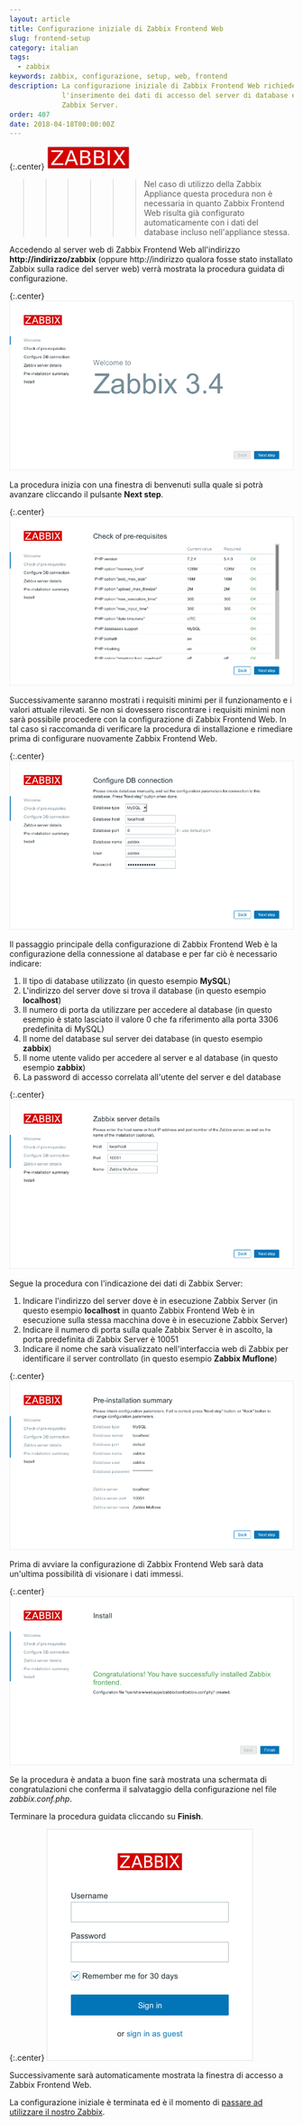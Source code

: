 ```yaml
---
layout: article
title: Configurazione iniziale di Zabbix Frontend Web
slug: frontend-setup
category: italian
tags:
  - zabbix
keywords: zabbix, configurazione, setup, web, frontend
description: La configurazione iniziale di Zabbix Frontend Web richiede
             l'inserimento dei dati di accesso del server di database e di
             Zabbix Server.
order: 407
date: 2018-04-18T00:00:00Z
---
```


{:.center}
![Zabbix logo](/resources/articles/zabbix/logo.png)

>>>>>> Nel caso di utilizzo della Zabbix Appliance questa procedura non è
necessaria in quanto Zabbix Frontend Web risulta già configurato automaticamente
con i dati del database incluso nell'appliance stessa.

Accedendo al server web di Zabbix Frontend Web all'indirizzo
**http://indirizzo/zabbix** (oppure http://indirizzo qualora fosse stato
installato Zabbix sulla radice del server web) verrà mostrata la procedura
guidata di configurazione.

{:.center}
![Welcome to Zabbix](/resources/articles/zabbix/frontend-setup/01.png)

La procedura inizia con una finestra di benvenuti sulla quale si potrà avanzare
cliccando il pulsante **Next step**.

{:.center}
![Check of pre-requisites](/resources/articles/zabbix/frontend-setup/02.png)

Successivamente saranno mostrati i requisiti minimi per il funzionamento e i
valori attuale rilevati. Se non si dovessero riscontrare i requisiti minimi non
sarà possibile procedere con la configurazione di Zabbix Frontend Web. In tal
caso si raccomanda di verificare la procedura di installazione e rimediare prima
di configurare nuovamente Zabbix Frontend Web.

{:.center}
![Configure DB connection](/resources/articles/zabbix/frontend-setup/03.png)

Il passaggio principale della configurazione di Zabbix Frontend Web è la
configurazione della connessione al database e per far ciò è necessario indicare:

1. Il tipo di database utilizzato (in questo esempio **MySQL**)
1. L'indirizzo del server dove si trova il database (in questo esempio
   **localhost**)
1. Il numero di porta da utilizzare per accedere al database (in questo esempio
   è stato lasciato il valore 0 che fa riferimento alla porta 3306 predefinita
   di MySQL)
1. Il nome del database sul server dei database (in questo esempio **zabbix**)
1. Il nome utente valido per accedere al server e al database (in questo esempio
   **zabbix**)
1. La password di accesso correlata all'utente del server e del database

{:.center}
![Zabbix server details](/resources/articles/zabbix/frontend-setup/04.png)

Segue la procedura con l'indicazione dei dati di Zabbix Server:

1. Indicare l'indirizzo del server dove è in esecuzione Zabbix Server (in questo
   esempio **localhost** in quanto Zabbix Frontend Web è in esecuzione sulla
   stessa macchina dove è in esecuzione Zabbix Server)
1. Indicare il numero di porta sulla quale Zabbix Server è in ascolto, la
   porta predefinita di Zabbix Server è 10051
1. Indicare il nome che sarà visualizzato nell'interfaccia web di Zabbix per
   identificare il server controllato (in questo esempio **Zabbix Muflone**)

{:.center}
![Pre-installation summary](/resources/articles/zabbix/frontend-setup/05.png)

Prima di avviare la configurazione di Zabbix Frontend Web sarà data un'ultima
possibilità di visionare i dati immessi.

{:.center}
![Install](/resources/articles/zabbix/frontend-setup/06.png)

Se la procedura è andata a buon fine sarà mostrata una schermata di
congratulazioni che conferma il salvataggio della configurazione nel file
*zabbix.conf.php*.

Terminare la procedura guidata cliccando su **Finish**.

{:.center}
![Zabbix login](/resources/articles/zabbix/login.png)

Successivamente sarà automaticamente mostrata la finestra di accesso a
Zabbix Frontend Web.

La configurazione iniziale è terminata ed è il momento di
[passare ad utilizzare il nostro Zabbix][Frontend first view].

[Frontend first view]: frontend-first-view.html

